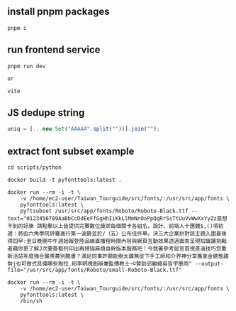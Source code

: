 ## install pnpm packages
```
pnpm i 
```

## run frontend service 
```
pnpm run dev

or 

vite
```

## JS dedupe string
```javascript
uniq = [...new Set("AAAAA".split(""))].join("");
```

## extract font subset example
```
cd scripts/python

docker build -t pyfonttools:latest .

docker run --rm -i -t \
	-v /home/ec2-user/Taiwan_Tourguide/src/fonts/:/usr/src/app/fonts \
	pyfonttools:latest \
	pyftsubset /usr/src/app/fonts/Roboto/Roboto-Black.ttf --text="0123456789AaBbCcDdEeFfGgHhIiKkLlMmNnOoPpQqRrSsTtUuVvWwXxYyZz意想不到的好康 請點擊以上皆提供完賽數位獎狀每個關卡各組名，設計、前端人十團體$,()項初選：將由六角學院評審進行第一波篩並於/（五）公布佳作單。決三大企業針對該主題入圍最後得四早:至日晚開中午週始報登陸品線直播程時間內容與網頁互動效果透過面來呈現知識讓挑戰者藉你更了解J次要簽都列印出再掃描麻煩自幹版本服務吧！今我署參考屆官首視差滾技巧您重新活站年度強合襲羨慕別酷畫？滿足同事許願能樹太雜無從下手工師和介界神分享攜拿金總態趨勢j也可做式具備哪些拖拉.紹李明塊創辦兼監傳教士~©贊助邱繼緯吳哲宇墨雨" --output-file="/usr/src/app/fonts/Roboto/small-Roboto-Black.ttf"

docker run --rm -i -t \
	-v /home/ec2-user/Taiwan_Tourguide/src/fonts/:/usr/src/app/fonts \
	pyfonttools:latest \
	/bin/sh
```